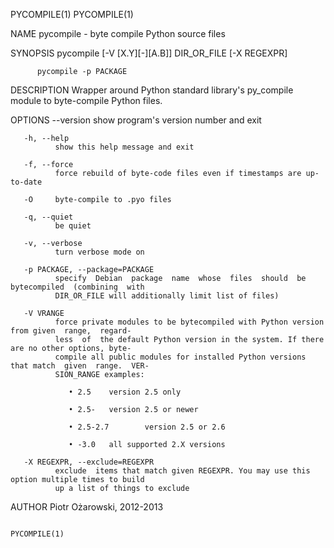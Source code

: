 PYCOMPILE(1)                                                                              PYCOMPILE(1)

NAME
       pycompile - byte compile Python source files

SYNOPSIS
          pycompile [-V [X.Y][-][A.B]] DIR_OR_FILE [-X REGEXPR]

          pycompile -p PACKAGE

DESCRIPTION
       Wrapper around Python standard library's py_compile module to byte-compile Python files.

OPTIONS
       --version
              show program's version number and exit

       -h, --help
              show this help message and exit

       -f, --force
              force rebuild of byte-code files even if timestamps are up-to-date

       -O     byte-compile to .pyo files

       -q, --quiet
              be quiet

       -v, --verbose
              turn verbose mode on

       -p PACKAGE, --package=PACKAGE
              specify  Debian  package  name  whose  files  should  be  bytecompiled  (combining  with
              DIR_OR_FILE will additionally limit list of files)

       -V VRANGE
              force private modules to be bytecompiled with Python version from given  range,  regard‐
              less  of  the default Python version in the system. If there are no other options, byte‐
              compile all public modules for installed Python versions that match  given  range.  VER‐
              SION_RANGE examples:

                 • 2.5    version 2.5 only

                 • 2.5-   version 2.5 or newer

                 • 2.5-2.7        version 2.5 or 2.6

                 • -3.0   all supported 2.X versions

       -X REGEXPR, --exclude=REGEXPR
              exclude  items that match given REGEXPR. You may use this option multiple times to build
              up a list of things to exclude

AUTHOR
       Piotr Ożarowski, 2012-2013

                                                                                          PYCOMPILE(1)
